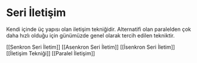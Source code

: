 # Seri İletişim

Kendi içinde üç yapısı olan iletişim tekniğidir. Alternatifi olan paralelden çok daha hızlı olduğu için günümüzde genel olarak tercih edilen tekniktir. 

[[Senkron Seri İletim]]
[[Asenkron Seri İletim]]
[[İsenkron Seri İletim]]
[[İletişim Tekniği]]
[[Paralel İletişim]]

